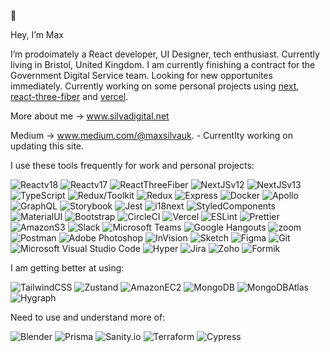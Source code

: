  👾

Hey, I’m Max

I’m prodoimately a React developer, UI Designer, tech enthusiast. Currently living in Bristol, United Kingdom. I am currently finishing a contract for the Government Digital Service team. Looking for new opportunites immediately. Currently working on some personal projects using [next](https://nextjs.org/),
[react-three-fiber](https://docs.pmnd.rs/react-three-fiber/getting-started/examples) and
[vercel](https://vercel.com/).

More about me → www.silvadigital.net

Medium  → www.medium.com/@maxsilvauk. - Currentlty working on updating this site.

I use these tools frequently for work and personal projects:

![Reactv18](https://img.shields.io/badge/-React%20v18-%23232F3E?logo=React)
![Reactv17](https://img.shields.io/badge/-React%20v17-%23232F3E?logo=React)
![ReactThreeFiber](https://img.shields.io/badge/-React%20Three%20Fiber-%23232F3E?logo=Three.js)
![NextJSv12](https://img.shields.io/badge/-Next%20v12-%23232F3E?logo=Next.JS)
![NextJSv13](https://img.shields.io/badge/-Next%20v13-%23232F3E?logo=Next.JS)
![TypeScript](https://img.shields.io/badge/-TypeScript-%23232F3E?logo=TypeScript)
![Redux/Toolkit](https://img.shields.io/badge/-Redux/Toolkit-%23232F3E?logo=Redux)
![Redux](https://img.shields.io/badge/-Redux-%23232F3E?logo=Redux)
![Express](https://img.shields.io/badge/-Express-%23232F3E?logo=Express)
![Docker](https://img.shields.io/badge/-Docker-%23232F3E?logo=Docker)
![Apollo](https://img.shields.io/badge/-ApolloClient-%23232F3E?logo=ApolloGraphQL)
![GraphQL](https://img.shields.io/badge/-GraphQL-%23232F3E?logo=GraphQL)
![Storybook](https://img.shields.io/badge/-Storybook-%23232F3E?logo=Storybook)
![Jest](https://img.shields.io/badge/-Jest-%23232F3E?logo=Jest)
![i18next](https://img.shields.io/badge/-i18next-%23232F3E?logo=i18next)
![StyledComponents](https://img.shields.io/badge/-Styled%20Components-%23232F3E?logo=Styledcomponents)
![MaterialUI](https://img.shields.io/badge/-Material%20UI-%23232F3E?logo=Mui)
![Bootstrap](https://img.shields.io/badge/-Bootstrap-%23232F3E?logo=Bootstrap)
![CircleCI](https://img.shields.io/badge/-CircleCI-%23232F3E?logo=CircleCI)
![Vercel](https://img.shields.io/badge/-Vercel-%23232F3E?logo=Vercel)
![ESLint](https://img.shields.io/badge/-ESLint-%23232F3E?logo=ESLint)
![Prettier](https://img.shields.io/badge/-Prettier-%23232F3E?logo=Prettier)
![AmazonS3](https://img.shields.io/badge/-Amazon%20S3-%23232F3E?logo=AmazonS3)
![Slack](https://img.shields.io/badge/-Slack-%23232F3E?logo=Slack)
![Microsoft Teams](https://img.shields.io/badge/-Microsoft%20Teams-%23232F3E?logo=MicrosoftTeams)
![Google Hangouts](https://img.shields.io/badge/-Google%20Hangouts-%23232F3E?logo=GoogleHangouts)
![zoom](https://img.shields.io/badge/-Zoom-%23232F3E?logo=Zoom)
![Postman](https://img.shields.io/badge/-Postman-%23232F3E?logo=Postman)
![Adobe Photoshop](https://img.shields.io/badge/-Adobe%20Photoshop-%23232F3E?logo=AdobePhotoshop)
![InVision](https://img.shields.io/badge/-InVision-%23232F3E?logo=InVision)
![Sketch](https://img.shields.io/badge/-Sketch-%23232F3E?logo=Sketch)
![Figma](https://img.shields.io/badge/-Figma-%23232F3E?logo=Figma)
![Git](https://img.shields.io/badge/-Git-%23232F3E?logo=Git)
![Microsoft Visual Studio Code](https://img.shields.io/badge/-VS%20Code-%23232F3E?logo=VisualStudioCode)
![Hyper](https://img.shields.io/badge/-Hyper-%23232F3E?logo=Hyper)
![Jira](https://img.shields.io/badge/-Jira-%23232F3E?logo=Jira)
![Zoho](https://img.shields.io/badge/-Zoho-%23232F3E?logo=Zoho)
![Formik](https://img.shields.io/badge/-Formik-%23232F3E?logo=Formik)



I am getting better at using: 

![TailwindCSS](https://img.shields.io/badge/-Tailwind-%23232F3E?logo=Tailwindcss)
![Zustand](https://img.shields.io/badge/-Zustand-%23232F3E?logo=Zustand)
![AmazonEC2](https://img.shields.io/badge/-Amazon%20EC2-%23232F3E?logo=AmazonEC2)
![MongoDB](https://img.shields.io/badge/-MongoDB-%23232F3E?logo=MongoDB)
![MongoDBAtlas](https://img.shields.io/badge/-MongoDBAtlas-%23232F3E?logo=MongoDB)
![Hygraph](https://img.shields.io/badge/-Hygraph-%23232F3E?logo=GraphQL)

Need to use and understand more of:

![Blender](https://img.shields.io/badge/-Blender-%23232F3E?logo=Blender)
![Prisma](https://img.shields.io/badge/-Prisma-%23232F3E?logo=Prisma)
![Sanity.io](https://img.shields.io/badge/-Sanity-%23232F3E?logo=Sanity)
![Terraform](https://img.shields.io/badge/-Terraform-%23232F3E?logo=Terraform)
![Cypress](https://img.shields.io/badge/-Cypress-%23232F3E?logo=Cypress)



